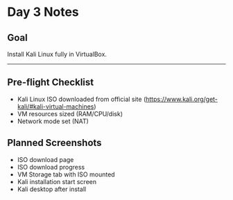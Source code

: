 # Day 3 Notes

## Goal
Install Kali Linux fully in VirtualBox.

---

## Pre-flight Checklist
- Kali Linux ISO downloaded from official site (https://www.kali.org/get-kali/#kali-virtual-machines)
- VM resources sized (RAM/CPU/disk)
- Network mode set (NAT)

## Planned Screenshots
- ISO download page
- ISO download progress
- VM Storage tab with ISO mounted
- Kali installation start screen
- Kali desktop after install
